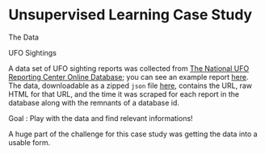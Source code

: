 # Unsupervised Learning Case Study


The Data


UFO Sightings

A data set of UFO sighting reports was collected from [The National UFO Reporting Center Online Database](http://www.nuforc.org/webreports.html); you can see an example report [here](http://www.nuforc.org/webreports/133/S133931.html). The data, downloadable as a zipped `json` file [here](https://s3.amazonaws.com/ufodatafordarren/ufodata.json.zip), contains the URL, raw HTML for that URL, and the time it was scraped for each report in the database along with the remnants of a database id.

Goal : Play with the data and find relevant informations!

A huge part of the challenge for this case study was getting the data into a usable form.


